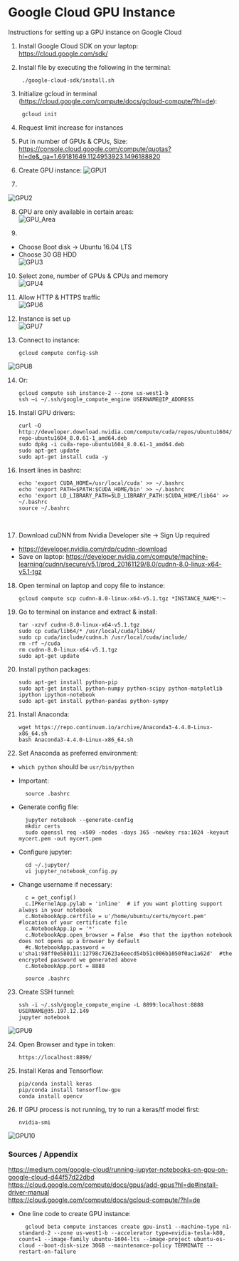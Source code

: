# Google Cloud GPU Instance
Instructions for setting up a GPU instance on Google Cloud

1. Install Google Cloud SDK on your laptop:  
https://cloud.google.com/sdk/
2. Install file by executing the following in the terminal:  

		./google-cloud-sdk/install.sh  
	
3. Initialize gcloud in terminal (https://cloud.google.com/compute/docs/gcloud-compute/?hl=de):  

		gcloud init  

4. Request limit increase for instances  
5. Put in number of GPUs & CPUs, Size:  
https://console.cloud.google.com/compute/quotas?hl=de&_ga=1.69181649.1124953923.1496188820  

6. Create GPU instance:
![GPU1](images/GPU_1.png)  

7.  
![GPU2](images/GPU_2.png)  

8. GPU are only available in certain areas:  
![GPU_Area](images/GPU_area.png)  

9.  
- Choose Boot disk -> Ubuntu 16.04 LTS  
- Choose 30 GB HDD  
![GPU3](images/GPU_3.png)  

10. Select zone, number of GPUs & CPUs and memory  
![GPU4](images/GPU_4.png)  

11. Allow HTTP & HTTPS traffic  
![GPU6](images/GPU_6.png)  

12. Instance is set up  
![GPU7](images/GPU_7.png)  

13. Connect to instance:    

		gcloud compute config-ssh  

![GPU8](images/GPU_8.png)  

14. Or:  

		gcloud compute ssh instance-2 --zone us-west1-b
 		ssh –i ~/.ssh/google_compute_engine USERNAME@IP_ADDRESS  

15. Install GPU drivers: 

		curl –O http://developer.download.nvidia.com/compute/cuda/repos/ubuntu1604/x86_64/cuda-repo-ubuntu1604_8.0.61-1_amd64.deb  
		sudo dpkg -i cuda-repo-ubuntu1604_8.0.61-1_amd64.deb  
		sudo apt-get update  
		sudo apt-get install cuda -y  

16. Insert lines in bashrc:  
 
		echo 'export CUDA_HOME=/usr/local/cuda' >> ~/.bashrc  
		echo 'export PATH=$PATH:$CUDA_HOME/bin' >> ~/.bashrc  
		echo 'export LD_LIBRARY_PATH=$LD_LIBRARY_PATH:$CUDA_HOME/lib64' >> ~/.bashrc  
		source ~/.bashrc
 

17. Download cuDNN from Nvidia Developer site -> Sign Up required  
- https://developer.nvidia.com/rdp/cudnn-download  
- Save on laptop: https://developer.nvidia.com/compute/machine-learning/cudnn/secure/v5.1/prod_20161129/8.0/cudnn-8.0-linux-x64-v5.1-tgz  

18. Open terminal on laptop and copy file to instance:  
 
		gcloud compute scp cudnn-8.0-linux-x64-v5.1.tgz *INSTANCE_NAME*:~


19. Go to terminal on instance and extract & install:  
 
		tar -xzvf cudnn-8.0-linux-x64-v5.1.tgz  
		sudo cp cuda/lib64/* /usr/local/cuda/lib64/  
		sudo cp cuda/include/cudnn.h /usr/local/cuda/include/  
		rm -rf ~/cuda  
		rm cudnn-8.0-linux-x64-v5.1.tgz  
		sudo apt-get update   

20. Install python packages:  

		sudo apt-get install python-pip  
		sudo apt-get install python-numpy python-scipy python-matplotlib ipython ipython-notebook  
		sudo apt-get install python-pandas python-sympy 

21. Install Anaconda:  
 
		wget https://repo.continuum.io/archive/Anaconda3-4.4.0-Linux-x86_64.sh  
		bash Anaconda3-4.4.0-Linux-x86_64.sh   

22. Set Anaconda as preferred environment:  
- `which python` should be `usr/bin/python`  
- Important:  

		source .bashrc  
- Generate config file:  

		jupyter notebook --generate-config
		mkdir certs
		sudo openssl req -x509 -nodes -days 365 -newkey rsa:1024 -keyout mycert.pem -out mycert.pem  
		
- Configure jupyter:  

		cd ~/.jupyter/
		vi jupyter_notebook_config.py  
		
- Change username if necessary:  

		c = get_config()
		c.IPKernelApp.pylab = 'inline'  # if you want plotting support always in your notebook
		c.NotebookApp.certfile = u'/home/ubuntu/certs/mycert.pem' #location of your certificate file
		c.NotebookApp.ip = '*'
		c.NotebookApp.open_browser = False  #so that the ipython notebook does not opens up a browser by default
		#c.NotebookApp.password = u'sha1:98ff0e580111:12798c72623a6eecd54b51c006b1050f0ac1a62d'  #the encrypted password we generated above
		c.NotebookApp.port = 8888  
		
		source .bashrc
		
23. Create SSH tunnel:  

		ssh -i ~/.ssh/google_compute_engine -L 8899:localhost:8888 USERNAME@35.197.12.149
		jupyter notebook  
		
		
![GPU9](images/GPU_9.png)  

24. Open Browser and type in token:  

		https://localhost:8899/
		
25. Install Keras and Tensorflow:

		pip/conda install keras
		pip/conda install tensorflow-gpu
		conda install opencv
		
26. If GPU process is not running, try to run a keras/tf model first:  

		nvidia-smi  
		
![GPU10](images/GPU_10.png) 


### Sources / Appendix

https://medium.com/google-cloud/running-jupyter-notebooks-on-gpu-on-google-cloud-d44f57d22dbd  
https://cloud.google.com/compute/docs/gpus/add-gpus?hl=de#install-driver-manual  
https://cloud.google.com/compute/docs/gcloud-compute/?hl=de  

- One line code to create GPU instance:

		gcloud beta compute instances create gpu-inst1 --machine-type n1-standard-2 --zone us-west1-b --accelerator type=nvidia-tesla-k80, count=1 --image-family ubuntu-1604-lts --image-project ubuntu-os-cloud --boot-disk-size 30GB --maintenance-policy TERMINATE --restart-on-failure




		

		
		



